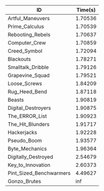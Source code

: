 |ID|Time(s)|
|-|-|
|Artful_Maneuvers|1.70536|
|Prime_Calculus|1.70539|
|Rebooting_Rebels|1.70637|
|Computer_Crew|1.70859|
|Creed_Symbol|1.72094|
|Blackouts|1.78271|
|Smalltalk_Dribble|1.79126|
|Grapevine_Squad|1.79521|
|Loose_Screws|1.84209|
|Rug_Heed_Bend|1.87118|
|Beasts|1.90819|
|Digital_Destroyers|1.90875|
|The_ERROR_List|1.90923|
|The_Hit_Blunders|1.91717|
|Hackerjacks|1.92228|
|Pseudo_Boom|1.93577|
|Byte_Mechanics|1.96364|
|Digitally_Destroyed|2.54679|
|Key_to_Innovation|2.60373|
|Pint_Sized_Benchwarmers|4.49627|
|Gonzo_Brutes|inf|
